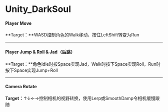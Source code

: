 # Unity_DarkSoul

#### Player Move

**Target：**WASD控制角色的Walk移动，按住LeftShift转变为Run

<!--more-->

------

#### Player Jump & Roll & Jad（后跳）

**Target：**角色Idle时按Space实现Jad，Walk时按下Space实现Roll，Run时按下Space实现Jump+Roll

------

#### Camera Rotate

**Target：**↑↓←→控制相机的视野转换，使用Lerp或SmoothDamp令相机缓慢跟随